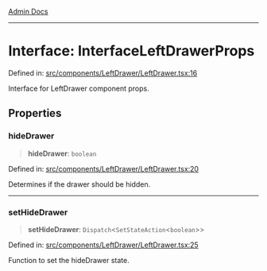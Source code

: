 [Admin Docs](/)

***

# Interface: InterfaceLeftDrawerProps

Defined in: [src/components/LeftDrawer/LeftDrawer.tsx:16](https://github.com/PalisadoesFoundation/talawa-admin/blob/main/src/components/LeftDrawer/LeftDrawer.tsx#L16)

Interface for LeftDrawer component props.

## Properties

### hideDrawer

> **hideDrawer**: `boolean`

Defined in: [src/components/LeftDrawer/LeftDrawer.tsx:20](https://github.com/PalisadoesFoundation/talawa-admin/blob/main/src/components/LeftDrawer/LeftDrawer.tsx#L20)

Determines if the drawer should be hidden.

***

### setHideDrawer

> **setHideDrawer**: `Dispatch`\<`SetStateAction`\<`boolean`\>\>

Defined in: [src/components/LeftDrawer/LeftDrawer.tsx:25](https://github.com/PalisadoesFoundation/talawa-admin/blob/main/src/components/LeftDrawer/LeftDrawer.tsx#L25)

Function to set the hideDrawer state.
